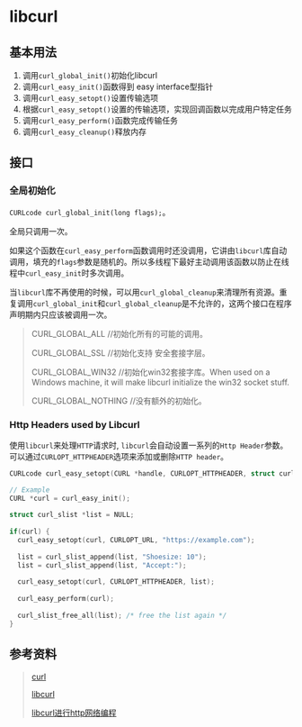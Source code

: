 # libcurl

## 基本用法

1. 调用`curl_global_init()`初始化libcurl
2. 调用`curl_easy_init()`函数得到 easy interface型指针
3. 调用`curl_easy_setopt()`设置传输选项
4. 根据`curl_easy_setopt()`设置的传输选项，实现回调函数以完成用户特定任务
5. 调用`curl_easy_perform()`函数完成传输任务
6. 调用`curl_easy_cleanup()`释放内存

## 接口

### 全局初始化

`CURLcode curl_global_init(long flags);`。

全局只调用一次。

如果这个函数在`curl_easy_perform`函数调用时还没调用，它讲由`libcurl`库自动调用，填充的`flags`参数是随机的。所以多线程下最好主动调用该函数以防止在线程中`curl_easy_init`时多次调用。

当`libcurl`库不再使用的时候，可以用`curl_global_cleanup`来清理所有资源。重复调用`curl_global_init`和`curl_global_cleanup`是不允许的，这两个接口在程序声明期内只应该被调用一次。

> CURL_GLOBAL_ALL              //初始化所有的可能的调用。
>
> CURL_GLOBAL_SSL              //初始化支持 安全套接字层。
>
> CURL_GLOBAL_WIN32            //初始化win32套接字库。When used on a Windows machine, it will make libcurl initialize the win32 socket stuff.
>
> CURL_GLOBAL_NOTHING          //没有额外的初始化。


### Http Headers used by Libcurl

使用`libcurl`来处理`HTTP`请求时, `libcurl`会自动设置一系列的`Http Header`参数。可以通过`CURLOPT_HTTPHEADER`选项来添加或删除`HTTP header`。

```cpp
CURLcode curl_easy_setopt(CURL *handle, CURLOPT_HTTPHEADER, struct curl_slist *headers);
```

```cpp
// Example
CURL *curl = curl_easy_init();
 
struct curl_slist *list = NULL;
 
if(curl) {
  curl_easy_setopt(curl, CURLOPT_URL, "https://example.com");
 
  list = curl_slist_append(list, "Shoesize: 10");
  list = curl_slist_append(list, "Accept:");
 
  curl_easy_setopt(curl, CURLOPT_HTTPHEADER, list);
 
  curl_easy_perform(curl);
 
  curl_slist_free_all(list); /* free the list again */
}
```

## 参考资料

> [curl](https://curl.se/)
>
> [libcurl](https://curl.se/libcurl/c/libcurl-tutorial.html)
>
> [libcurl进行http网络编程](https://www.cnblogs.com/moodlxs/archive/2012/10/15/2724318.html)
> 